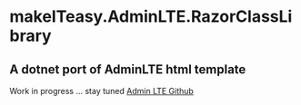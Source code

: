 # makeITeasy.AdminLTE.RazorClassLibrary

## A dotnet port of AdminLTE html template

Work in progress ... stay tuned
[Admin LTE Github](https://github.com/ColorlibHQ/AdminLTE)
